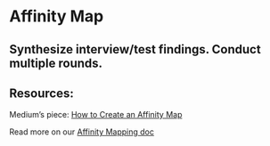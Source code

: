 # Affinity Map

## Synthesize interview/test findings. Conduct multiple rounds.

## Resources:
Medium’s piece: [How to Create an Affinity Map](https://medium.com/@zacknaylor/how-to-create-an-affinity-diagram-for-ux-research-cdc08489952d)

Read more on our [Affinity Mapping doc](https://docs.google.com/document/d/1HGgfoxOdK9IqruBO55_yKEXmJTneZk2dXw6uu1fBwyc/edit?usp=sharing)


